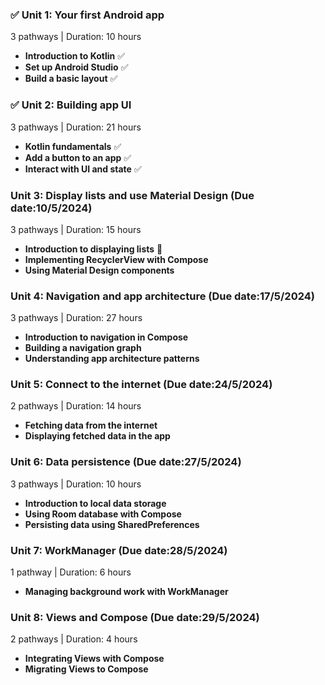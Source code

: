 ### ✅ Unit 1: Your first Android app
3 pathways | Duration: 10 hours 
- **Introduction to Kotlin** ✅
- **Set up Android Studio** ✅
- **Build a basic layout** ✅

### ✅ Unit 2: Building app UI
3 pathways | Duration: 21 hours 
- **Kotlin fundamentals** ✅ 
- **Add a button to an app** ✅
- **Interact with UI and state** ✅

### Unit 3: Display lists and use Material Design (Due date:10/5/2024)
3 pathways | Duration: 15 hours
- **Introduction to displaying lists** 📍
- **Implementing RecyclerView with Compose**
- **Using Material Design components**

### Unit 4: Navigation and app architecture (Due date:17/5/2024)
3 pathways | Duration: 27 hours
- **Introduction to navigation in Compose**
- **Building a navigation graph**
- **Understanding app architecture patterns**

### Unit 5: Connect to the internet (Due date:24/5/2024)
2 pathways | Duration: 14 hours
- **Fetching data from the internet**
- **Displaying fetched data in the app**

### Unit 6: Data persistence (Due date:27/5/2024)
3 pathways | Duration: 10 hours
- **Introduction to local data storage**
- **Using Room database with Compose**
- **Persisting data using SharedPreferences**

### Unit 7: WorkManager (Due date:28/5/2024) 
1 pathway | Duration: 6 hours
- **Managing background work with WorkManager**

### Unit 8: Views and Compose (Due date:29/5/2024)
2 pathways | Duration: 4 hours
- **Integrating Views with Compose**
- **Migrating Views to Compose**

